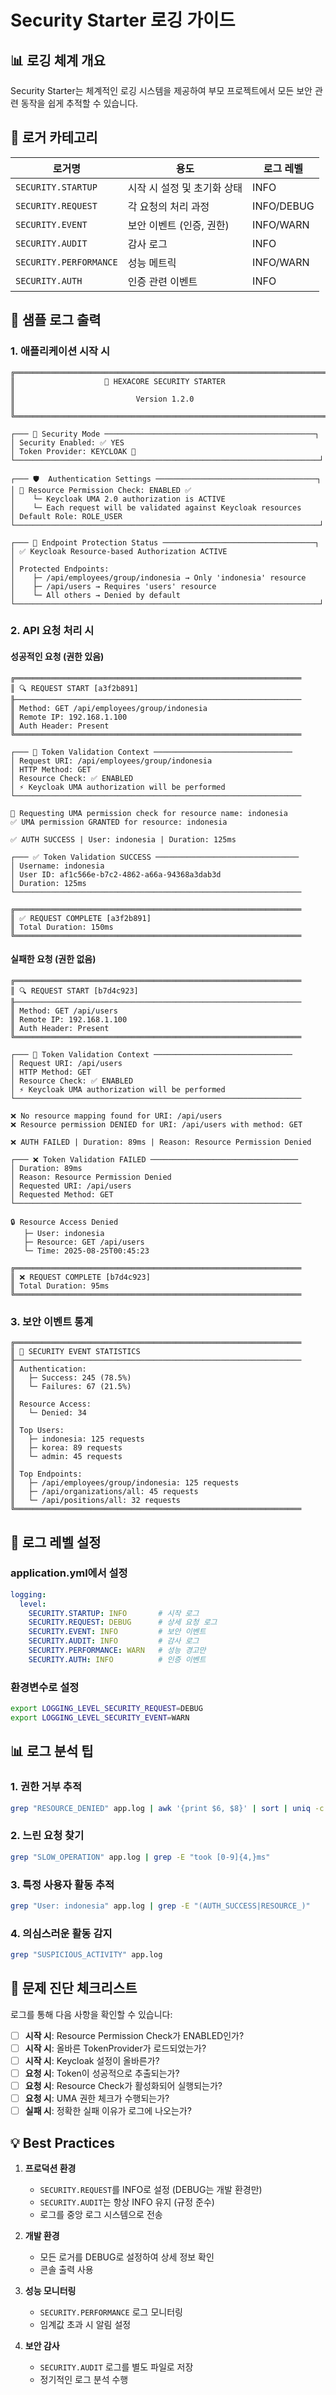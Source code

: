 # Security Starter 로깅 가이드

## 📊 로깅 체계 개요

Security Starter는 체계적인 로깅 시스템을 제공하여 부모 프로젝트에서 모든 보안 관련 동작을 쉽게 추적할 수 있습니다.

## 🎯 로거 카테고리

| 로거명 | 용도 | 로그 레벨 |
|--------|------|-----------|
| `SECURITY.STARTUP` | 시작 시 설정 및 초기화 상태 | INFO |
| `SECURITY.REQUEST` | 각 요청의 처리 과정 | INFO/DEBUG |
| `SECURITY.EVENT` | 보안 이벤트 (인증, 권한) | INFO/WARN |
| `SECURITY.AUDIT` | 감사 로그 | INFO |
| `SECURITY.PERFORMANCE` | 성능 메트릭 | INFO/WARN |
| `SECURITY.AUTH` | 인증 관련 이벤트 | INFO |

## 📝 샘플 로그 출력

### 1. 애플리케이션 시작 시

```
╔═══════════════════════════════════════════════════════════════════════╗
║                    🔐 HEXACORE SECURITY STARTER                      ║
║                           Version 1.2.0                              ║
╚═══════════════════════════════════════════════════════════════════════╝

┌─── 🎯 Security Mode ───────────────────────────────────────────────┐
│ Security Enabled: ✅ YES
│ Token Provider: KEYCLOAK 🔑
└────────────────────────────────────────────────────────────────────┘

┌─── 🛡️  Authentication Settings ────────────────────────────────────┐
│ 🎯 Resource Permission Check: ENABLED ✅
│    └─ Keycloak UMA 2.0 authorization is ACTIVE
│    └─ Each request will be validated against Keycloak resources
│ Default Role: ROLE_USER
└────────────────────────────────────────────────────────────────────┘

┌─── 🚦 Endpoint Protection Status ──────────────────────────────────┐
│ ✅ Keycloak Resource-based Authorization ACTIVE
│
│ Protected Endpoints:
│    ├─ /api/employees/group/indonesia → Only 'indonesia' resource
│    ├─ /api/users → Requires 'users' resource
│    └─ All others → Denied by default
└────────────────────────────────────────────────────────────────────┘
```

### 2. API 요청 처리 시

#### 성공적인 요청 (권한 있음)
```
╔════════════════════════════════════════════════════════════════
║ 🔍 REQUEST START [a3f2b891]
╟────────────────────────────────────────────────────────────────
║ Method: GET /api/employees/group/indonesia
║ Remote IP: 192.168.1.100
║ Auth Header: Present
╚════════════════════════════════════════════════════════════════

┌─── 🔐 Token Validation Context ───────────────────────────────
│ Request URI: /api/employees/group/indonesia
│ HTTP Method: GET
│ Resource Check: ✅ ENABLED
│ ⚡ Keycloak UMA authorization will be performed
└────────────────────────────────────────────────────────────────

🔐 Requesting UMA permission check for resource name: indonesia
✅ UMA permission GRANTED for resource: indonesia

✅ AUTH SUCCESS | User: indonesia | Duration: 125ms

┌─── ✅ Token Validation SUCCESS ────────────────────────────────
│ Username: indonesia
│ User ID: af1c566e-b7c2-4862-a66a-94368a3dab3d
│ Duration: 125ms
└────────────────────────────────────────────────────────────────

╔════════════════════════════════════════════════════════════════
║ ✅ REQUEST COMPLETE [a3f2b891]
║ Total Duration: 150ms
╚════════════════════════════════════════════════════════════════
```

#### 실패한 요청 (권한 없음)
```
╔════════════════════════════════════════════════════════════════
║ 🔍 REQUEST START [b7d4c923]
╟────────────────────────────────────────────────────────────────
║ Method: GET /api/users
║ Remote IP: 192.168.1.100
║ Auth Header: Present
╚════════════════════════════════════════════════════════════════

┌─── 🔐 Token Validation Context ───────────────────────────────
│ Request URI: /api/users
│ HTTP Method: GET
│ Resource Check: ✅ ENABLED
│ ⚡ Keycloak UMA authorization will be performed
└────────────────────────────────────────────────────────────────

❌ No resource mapping found for URI: /api/users
❌ Resource permission DENIED for URI: /api/users with method: GET

❌ AUTH FAILED | Duration: 89ms | Reason: Resource Permission Denied

┌─── ❌ Token Validation FAILED ─────────────────────────────────
│ Duration: 89ms
│ Reason: Resource Permission Denied
│ Requested URI: /api/users
│ Requested Method: GET
└────────────────────────────────────────────────────────────────

🔒 Resource Access Denied
   ├─ User: indonesia
   ├─ Resource: GET /api/users
   └─ Time: 2025-08-25T00:45:23

╔════════════════════════════════════════════════════════════════
║ ❌ REQUEST COMPLETE [b7d4c923]
║ Total Duration: 95ms
╚════════════════════════════════════════════════════════════════
```

### 3. 보안 이벤트 통계

```
╔════════════════════════════════════════════════════════════════
║ 🔐 SECURITY EVENT STATISTICS
╟────────────────────────────────────────────────────────────────
║ Authentication:
║   ├─ Success: 245 (78.5%)
║   └─ Failures: 67 (21.5%)
║
║ Resource Access:
║   └─ Denied: 34
║
║ Top Users:
║   ├─ indonesia: 125 requests
║   ├─ korea: 89 requests
║   └─ admin: 45 requests
║
║ Top Endpoints:
║   ├─ /api/employees/group/indonesia: 125 requests
║   ├─ /api/organizations/all: 45 requests
║   └─ /api/positions/all: 32 requests
╚════════════════════════════════════════════════════════════════
```

## 🔧 로그 레벨 설정

### application.yml에서 설정

```yaml
logging:
  level:
    SECURITY.STARTUP: INFO       # 시작 로그
    SECURITY.REQUEST: DEBUG      # 상세 요청 로그
    SECURITY.EVENT: INFO         # 보안 이벤트
    SECURITY.AUDIT: INFO         # 감사 로그
    SECURITY.PERFORMANCE: WARN   # 성능 경고만
    SECURITY.AUTH: INFO          # 인증 이벤트
```

### 환경변수로 설정

```bash
export LOGGING_LEVEL_SECURITY_REQUEST=DEBUG
export LOGGING_LEVEL_SECURITY_EVENT=WARN
```

## 📊 로그 분석 팁

### 1. 권한 거부 추적
```bash
grep "RESOURCE_DENIED" app.log | awk '{print $6, $8}' | sort | uniq -c
```

### 2. 느린 요청 찾기
```bash
grep "SLOW_OPERATION" app.log | grep -E "took [0-9]{4,}ms"
```

### 3. 특정 사용자 활동 추적
```bash
grep "User: indonesia" app.log | grep -E "(AUTH_SUCCESS|RESOURCE_)"
```

### 4. 의심스러운 활동 감지
```bash
grep "SUSPICIOUS_ACTIVITY" app.log
```

## 🎯 문제 진단 체크리스트

로그를 통해 다음 사항을 확인할 수 있습니다:

- [ ] **시작 시**: Resource Permission Check가 ENABLED인가?
- [ ] **시작 시**: 올바른 TokenProvider가 로드되었는가?
- [ ] **시작 시**: Keycloak 설정이 올바른가?
- [ ] **요청 시**: Token이 성공적으로 추출되는가?
- [ ] **요청 시**: Resource Check가 활성화되어 실행되는가?
- [ ] **요청 시**: UMA 권한 체크가 수행되는가?
- [ ] **실패 시**: 정확한 실패 이유가 로그에 나오는가?

## 💡 Best Practices

1. **프로덕션 환경**
   - `SECURITY.REQUEST`를 INFO로 설정 (DEBUG는 개발 환경만)
   - `SECURITY.AUDIT`는 항상 INFO 유지 (규정 준수)
   - 로그를 중앙 로그 시스템으로 전송

2. **개발 환경**
   - 모든 로거를 DEBUG로 설정하여 상세 정보 확인
   - 콘솔 출력 사용

3. **성능 모니터링**
   - `SECURITY.PERFORMANCE` 로그 모니터링
   - 임계값 초과 시 알림 설정

4. **보안 감사**
   - `SECURITY.AUDIT` 로그를 별도 파일로 저장
   - 정기적인 로그 분석 수행